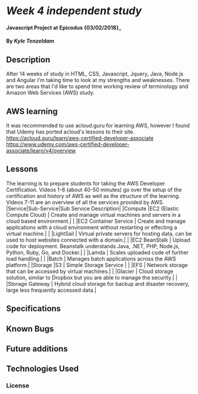 # _Week 4 independent study_

#### Javascript Project at Epicodus {03/02/2018}_


#### By _**Kyle Tenzeldam**_

## Description
After 14 weeks of study in HTML, CSS, Javascript, Jquery, Java, Node.js and Angular I'm taking time to look at my strengths and weaknesses.
There are two areas that I'd like to spend time working review of terminology and Amazon Web Services (AWS) study.

## AWS learning
It was recommended to use acloud.guru for learning AWS, however I found that Udemy has ported acloud's lessons to their site.
https://acloud.guru/learn/aws-certified-developer-associate
https://www.udemy.com/aws-certified-developer-associate/learn/v4/overview

## Lessons
The learning is to prepare students for taking the AWS Developer Certification.
Videos 1-6 (about 40-50 minutes) go over the setup of the certification and history of AWS as well as the structure of the learning.
Videos 7-11 are an overview of all the services provided by AWS.
|Service|Sub-Service|Sub Service Description|
|Compute  |EC2 (Elastic Compute Cloud)  | Create and manage virtual machines and servers in a cloud based environment.|
|         |EC2 Container Service        | Create and manage applications with a cloud environment without restarting or effecting a virtual machine.|
|         |LightSail                    | Virtual private servers for hosting data, can be used to host websites connected with a domain.|
|         |EC2 BeanStalk                | Upload code for deployment.  Beanstalk understands Java, .NET, PHP, Node.js, Python, Ruby, Go, and Docker.|
|         |Lamda                        | Scales uploaded code of further load handling.|
|         |Batch                        | Manages batch applications across the AWS platform.|
|Storage  |S3                           | Simple Storage Service |
|         |EFS                          | Network storage that can be accessed by virtual machines.|
|         |Glacier                      | Cloud storage solution, similar to Dropbox but you are able to manage the security.|
|         |Storage Gateway              | Hybrid cloud storage for backup and disaster recovery, large less frequently accessed data.|

## Specifications

## Known Bugs

## Future additions

## Technologies Used

### License
